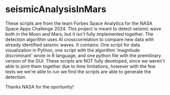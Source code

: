 # seismicAnalysisInMars
These scripts are from the team Forbes Space Analytica for the NASA Space Apps Challenge 2024. This project is meant to detect seismic wave both in the Moon and Mars, but it isn't fully implemented together. The detection algorithm uses AI crosscorrelation to compare new data with already identified seismic waves.
It contains: One script for data visualization in Python, one script with the algorithm 'magnitude discriminant' wrote in R language, and one python file with the premilinary version of the GUI.
These scripts are NOT fully developed, since we weren't able to joint them together due to time limitations, however with the few tests we we're able to run we find the scripts are able to generate the detection.

Thanks NASA for the oportunity!

